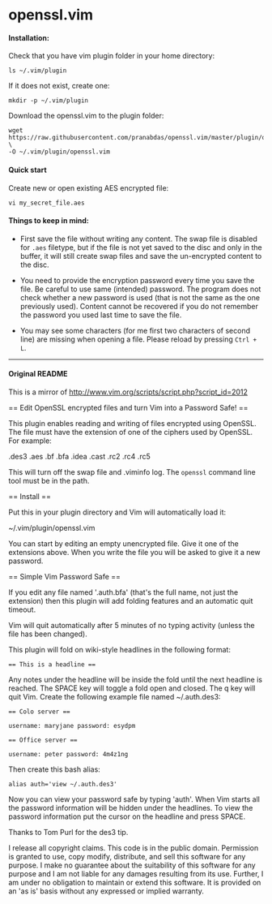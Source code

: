 # openssl.vim 

#### Installation: 
Check that you have vim plugin folder in your home directory: 
```
ls ~/.vim/plugin
```

If it does not exist, create one: 
```
mkdir -p ~/.vim/plugin
```

Download the openssl.vim to the plugin folder:
```
wget https://raw.githubusercontent.com/pranabdas/openssl.vim/master/plugin/openssl.vim \
-O ~/.vim/plugin/openssl.vim
```

#### Quick start 
Create new or open existing AES encrypted file: 
```
vi my_secret_file.aes
```

#### Things to keep in mind: 

- First save the file without writing any content. The swap file is disabled for
`.aes` filetype, but if the file is not yet saved to the disc and only in the 
buffer, it will still create swap files and save the un-encrypted content to the 
disc. 

- You need to provide the encryption password every time you save the file. Be
careful to use same (intended) password. The program does not check whether 
a new password is used (that is not the same as the one previously used). 
Content cannot be recovered if you do not remember the password you used last 
time to save the file. 

- You may see some characters (for me first two characters of second line) are 
missing when opening a file. Please reload by pressing `Ctrl + L`. 

***

#### Original README

This is a mirror of http://www.vim.org/scripts/script.php?script_id=2012

== Edit OpenSSL encrypted files and turn Vim into a Password Safe! ==

This plugin enables reading and writing of files encrypted using OpenSSL.
The file must have the extension of one of the ciphers used by OpenSSL. For
example:

   .des3 .aes .bf .bfa .idea .cast .rc2 .rc4 .rc5

This will turn off the swap file and .viminfo log. The `openssl` command
line tool must be in the path.

== Install ==

Put this in your plugin directory and Vim will automatically load it:

   ~/.vim/plugin/openssl.vim

You can start by editing an empty unencrypted file. Give it one of the
extensions above. When you write the file you will be asked to give it a new
password.

== Simple Vim Password Safe ==

If you edit any file named '.auth.bfa' (that's the full name, not just the
extension) then this plugin will add folding features and an automatic quit
timeout.

Vim will quit automatically after 5 minutes of no typing activity (unless
the file has been changed).

This plugin will fold on wiki-style headlines in the following format:

    == This is a headline ==

Any notes under the headline will be inside the fold until the next headline
is reached. The SPACE key will toggle a fold open and closed. The q key will
quit Vim. Create the following example file named ~/.auth.des3:

    == Colo server ==

    username: maryjane password: esydpm

    == Office server ==

    username: peter password: 4m4z1ng

Then create this bash alias:

    alias auth='view ~/.auth.des3'

Now you can view your password safe by typing 'auth'. When Vim starts all
the password information will be hidden under the headlines. To view the
password information put the cursor on the headline and press SPACE.

Thanks to Tom Purl for the des3 tip.

I release all copyright claims. This code is in the public domain.
Permission is granted to use, copy modify, distribute, and sell this
software for any purpose. I make no guarantee about the suitability of this
software for any purpose and I am not liable for any damages resulting from
its use. Further, I am under no obligation to maintain or extend this
software. It is provided on an 'as is' basis without any expressed or
implied warranty.

